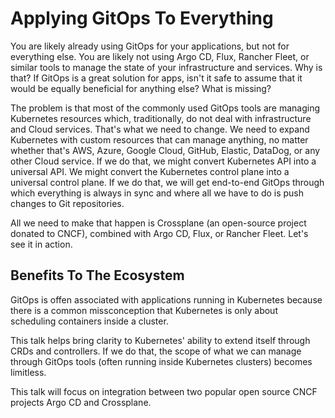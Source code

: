 # Applying GitOps To Everything

You are likely already using GitOps for your applications, but not for everything else. You are likely not using Argo CD, Flux, Rancher Fleet, or similar tools to manage the state of your infrastructure and services. Why is that? If GitOps is a great solution for apps, isn't it safe to assume that it would be equally beneficial for anything else? What is missing?

The problem is that most of the commonly used GitOps tools are managing Kubernetes resources which, traditionally, do not deal with infrastructure and Cloud services. That's what we need to change. We need to expand Kubernetes with custom resources that can manage anything, no matter whether that's AWS, Azure, Google Cloud, GitHub, Elastic, DataDog, or any other Cloud service. If we do that, we might convert Kubernetes API into a universal API. We might convert the Kubernetes control plane into a universal control plane. If we do that, we will get end-to-end GitOps through which everything is always in sync and where all we have to do is push changes to Git repositories.

All we need to make that happen is Crossplane (an open-source project donated to CNCF), combined with Argo CD, Flux, or Rancher Fleet. Let's see it in action.

## Benefits To The Ecosystem

GitOps is offen associated with applications running in Kubernetes because there is a common missconception that Kubernetes is only about scheduling containers inside a cluster.

This talk helps bring clarity to Kubernetes' ability to extend itself through CRDs and controllers. If we do that, the scope of what we can manage through GitOps tools (often running inside Kubernetes clusters) becomes limitless.

This talk will focus on integration between two popular open source CNCF projects Argo CD and Crossplane.
